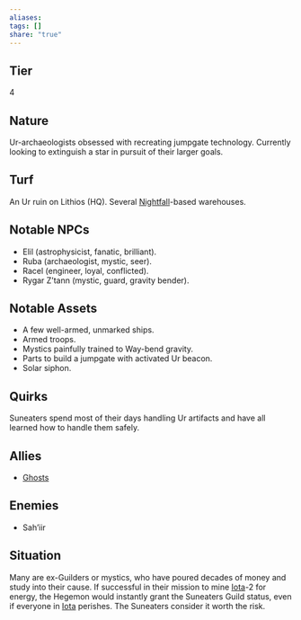```yaml
---
aliases: 
tags: []
share: "true"
---
```

## Tier
4

## Nature
Ur-archaeologists obsessed with recreating jumpgate technology. Currently looking to extinguish a star in pursuit of their larger goals.

## Turf
An Ur ruin on Lithios (HQ). Several [Nightfall](Nightfall.md)-based warehouses.

## Notable NPCs
- Elil (astrophysicist, fanatic, brilliant).
- Ruba (archaeologist, mystic, seer).
- Racel (engineer, loyal, conflicted).
- Rygar Z’tann (mystic, guard, gravity bender).

## Notable Assets
- A few well-armed, unmarked ships.
- Armed troops.
- Mystics painfully trained to Way-bend gravity.
- Parts to build a jumpgate with activated Ur beacon.
- Solar siphon.

## Quirks
Suneaters spend most of their days handling Ur artifacts and have all learned how to handle them safely.

## Allies
- [Ghosts](Ghosts.md)

## Enemies
- Sah’iir

## Situation
Many are ex-Guilders or mystics, who have poured decades of money and study into their cause. If successful in their mission to mine [Iota](Iota.md)-2 for energy, the Hegemon would instantly grant the Suneaters Guild status, even if everyone in [Iota](Iota.md) perishes. The Suneaters consider it worth the risk.
